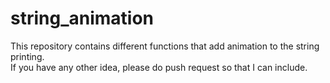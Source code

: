 # string_animation

This repository contains different functions that add animation to the string printing.<br>
If you have any other idea, please do push request so that I can include.<br>